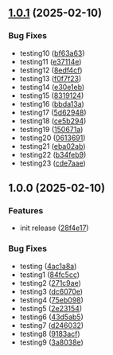 ## [1.0.1](https://github.com/newo-ai/khalezin-test-public/compare/v1.0.0...v1.0.1) (2025-02-10)


### Bug Fixes

* testing10 ([bf63a63](https://github.com/newo-ai/khalezin-test-public/commit/bf63a63c5e5af5a662274c8c6cbc11aa8fe0a1f6))
* testing11 ([e37114e](https://github.com/newo-ai/khalezin-test-public/commit/e37114e487088c2d58a829f7507cc671e4dfb32a))
* testing12 ([8edf4cf](https://github.com/newo-ai/khalezin-test-public/commit/8edf4cfb6d32fb27b3ef80a4ec8e622f37e7b9f5))
* testing13 ([f0f7f23](https://github.com/newo-ai/khalezin-test-public/commit/f0f7f23094cf0dcf7932af9494b3b95f15ec5989))
* testing14 ([e30e1eb](https://github.com/newo-ai/khalezin-test-public/commit/e30e1ebe481c4110061d3152e6d9cd38fb37eab8))
* testing15 ([8319124](https://github.com/newo-ai/khalezin-test-public/commit/8319124ae13c1aa96215508150ce4427079917a6))
* testing16 ([bbda13a](https://github.com/newo-ai/khalezin-test-public/commit/bbda13aee286995d497d5af2b4b593310f63c5ae))
* testing17 ([5d62948](https://github.com/newo-ai/khalezin-test-public/commit/5d62948fbaf0efbf284df1c11fe1077111c4624a))
* testing18 ([ce5b294](https://github.com/newo-ai/khalezin-test-public/commit/ce5b294d234169327f28f1c57cffb140f621bd8b))
* testing19 ([150671a](https://github.com/newo-ai/khalezin-test-public/commit/150671ae22539e4ff22f5e21d62d655deb69c066))
* testing20 ([0613691](https://github.com/newo-ai/khalezin-test-public/commit/0613691f6e4ec5f0dea710ee2c1e89cd0617f4c7))
* testing21 ([eba02ab](https://github.com/newo-ai/khalezin-test-public/commit/eba02ab80dc1c421536c99b435e2b44838947cf9))
* testing22 ([b34feb9](https://github.com/newo-ai/khalezin-test-public/commit/b34feb9ac1cf57b09d2dd9924f7417f4b62a27be))
* testing23 ([cde7aae](https://github.com/newo-ai/khalezin-test-public/commit/cde7aae6988aebe3a64c7e09f217783eb6fb3b78))

## 1.0.0 (2025-02-10)

### Features

- init release ([28f4e17](https://github.com/newo-ai/khalezin-test-public/commit/28f4e1785acccb286ec9ba19249909c482f02de1))

### Bug Fixes

- testing ([4ac1a8a](https://github.com/newo-ai/khalezin-test-public/commit/4ac1a8a203c363dd718ef4fa3d48c9316d7221c4))
- testing1 ([84fc5cc](https://github.com/newo-ai/khalezin-test-public/commit/84fc5cc72f2cb0ba988fdc89d92370977b97e938))
- testing2 ([271c9ae](https://github.com/newo-ai/khalezin-test-public/commit/271c9ae619c24f9f874bf72bd640456f8feab1a6))
- testing3 ([dc6070e](https://github.com/newo-ai/khalezin-test-public/commit/dc6070e7f1fa8f4f48cdddb0110684efa7904020))
- testing4 ([75eb098](https://github.com/newo-ai/khalezin-test-public/commit/75eb09888dccc757993b9b3d6f6b465310e0a197))
- testing5 ([2e23154](https://github.com/newo-ai/khalezin-test-public/commit/2e23154d1693dd455f3ff494af56a5c9779fe97d))
- testing6 ([43d5ab5](https://github.com/newo-ai/khalezin-test-public/commit/43d5ab58fa0f974752381291617f707ba55f4a81))
- testing7 ([d246032](https://github.com/newo-ai/khalezin-test-public/commit/d246032525595adc525f89045f145a3b81b193ce))
- testing8 ([9183acf](https://github.com/newo-ai/khalezin-test-public/commit/9183acfca531bbb6b2cff44a2990f33b338daa65))
- testing9 ([3a8038e](https://github.com/newo-ai/khalezin-test-public/commit/3a8038ed19cb0fbbbd0dd023439421d5638579ca))
